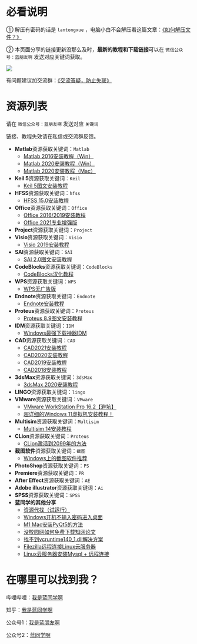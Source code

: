 


# 必看说明

① 解压有密码的话是 `lantongxue` ，电脑小白不会解压看这篇文章：[《如何解压文件？》](https://mp.weixin.qq.com/s/3mWePn5gakhbvieNEJWwag)

② 本页面分享的链接更新没那么及时，**最新的教程和下载链接**可以在 `微信公众号：蓝朋友啊` 发送对应关键词获取。

![](https://notes-1302258083.cos.ap-guangzhou.myqcloud.com/202204300106793.jpg)

有问题建议加交流群：[《交流答疑，防止失联》](https://mp.weixin.qq.com/s/3mWePn5gakhbvieNEJWwag)

# 资源列表

请在 `微信公众号：蓝朋友啊` 发送对应 `关键词`

链接、教程失效请在私信或交流群反馈。

* **Matlab**资源获取关键词：`Matlab`
  + [Matlab 2016安装教程（Win）](https://mp.weixin.qq.com/s/JABBpWc3bR9Ax1N5hm6rWA)
  + [Matlab 2020安装教程（Win）](https://mp.weixin.qq.com/s/LfFauuuDTd9ryNhQhuylmQ)
  + [Matlab 2020安装教程（Mac）](https://mp.weixin.qq.com/s/TDIpJwO9JoXCeD6XYZBEsQ)
* **Keil 5**资源获取关键词：`Keil`
  + [Keil 5图文安装教程](https://mp.weixin.qq.com/s/pfshL173N4ztDfrcU2dOPg)
* **HFSS**资源获取关键词：`hfss`
  + [HFSS 15.0安装教程](https://www.bilibili.com/video/BV1CT4y1u7LB)
* **Office**资源获取关键词：`Office`
  + [Office 2016/2019安装教程](https://www.bilibili.com/video/BV1G54y1X7VR)
  + [Office 2021专业增强版](https://mp.weixin.qq.com/s/oUpJYEBboztdv-T06JWo8w)
* **Project**资源获取关键词：`Project`
* **Visio**资源获取关键词：`Visio`
  + [Visio 2019安装教程](https://www.bilibili.com/video/BV1sz411i7qn)
* **SAI**资源获取关键词：`SAI`
  + [SAI 2.0图文安装教程](https://mp.weixin.qq.com/s/Qw9uZHJLr1Do-bnoTDXpwQ)
* **CodeBlocks**资源获取关键词：`CodeBlocks`
  + [CodeBlocks汉化教程](https://www.bilibili.com/video/BV1o5411s7do)
* **WPS**资源获取关键词：`WPS`
  + [WPS无广告版](https://mp.weixin.qq.com/s/k3SyB0lxh1LUOZnem8RKhg)
* **Endnote**资源获取关键词：`Endnote`
  + [Endnote安装教程](https://www.bilibili.com/video/BV1Fz4y1X7jV)
* **Proteus**资源获取关键词：`Proteus`
  + [Proteus 8.9图文安装教程](https://mp.weixin.qq.com/s/pVnmAzhfFqIYkYo7qQ-8mw)
* **IDM**资源获取关键词：`IDM`
  + [Windows最强下载神器IDM](https://mp.weixin.qq.com/s/frXvM6L5J5eOh5KbWqOEWQ)
* **CAD**资源获取关键词：`CAD`
  + [CAD2021安装教程](https://www.bilibili.com/video/BV11A411Y7En)
  + [CAD2020安装教程](https://www.bilibili.com/video/BV1pD4y1D7UF)
  + [CAD2019安装教程](https://www.bilibili.com/video/BV1p64y1c7Vx)
  + [CAD2018安装教程](https://www.bilibili.com/video/BV1Nt4y1Q7Zs)
* **3dsMax**资源获取关键词：`3dsMax`
  + [3dsMax 2020安装教程](https://www.bilibili.com/video/BV1kK411W7Ua)
* **LINGO**资源获取关键词：`lingo`
* **VMware**资源获取关键词：`VMware`
  + [VMware WorkStation Pro 16.2【避坑】](https://mp.weixin.qq.com/s/RYq02l9EZcT7vdTBIWFCHA)
  + [超详细的Windows 11虚拟机安装教程！](https://mp.weixin.qq.com/s/18yYWiiIKQpCSONoHnnxGw)
* **Multisim**资源获取关键词：`Multisim`
  + [Multisim 14安装教程](https://www.bilibili.com/video/BV1QT4y1E7t1)
* **CLion**资源获取关键词：`Proteus`
  + [CLion激活到2099年的方法](https://mp.weixin.qq.com/s/JGSagMpZsGYbLxkwJys6kA)
* **截图软件**资源获取关键词：`截图`
  + [Windows上的截图软件推荐](https://mp.weixin.qq.com/s/HNH4bnCfQj2Kr07sGs6EKA)
* **PhotoShop**资源获取关键词：`PS`
* **Premiere**资源获取关键词：`PR`
* **After Effect**资源获取关键词：`AE`
* **Adobe illustrator**资源获取关键词：`Ai`
* **SPSS**资源获取关键词：`SPSS`
* **蓝同学的其他分享**
  + [资源代找（试运行）](https://mp.weixin.qq.com/s/NfnGt1ONlRm7zjVYcAV7Zw)
  + [Windows开机不输入密码进入桌面](https://mp.weixin.qq.com/s/yZZIENNtVJvfTs2f2HNSTg)
  + [M1 Mac安装PyQt5的方法](https://mp.weixin.qq.com/s/dQYaNwhc5OkPJ7iMpsNJRw)
  + [没校园网如何免费下载知网论文](https://mp.weixin.qq.com/s/Biakcm_Ajuy-y_l18GOV3w)
  + [找不到vcruntime140_1.dll解决方案](https://zhuanlan.zhihu.com/p/353260018)
  + [Filezilla远程连接Linux云服务器](https://zhuanlan.zhihu.com/p/357059026)
  + [Linux云服务器安装Mysql + 远程连接](https://zhuanlan.zhihu.com/p/356889976)


# 在哪里可以找到我？

哔哩哔哩：[我是蓝同学啊](https://space.bilibili.com/321583894)

知乎：[我是蓝同学啊](https://www.zhihu.com/people/wo-shi-lan-tong-xue-a)

公众号1：[我是蓝朋友啊](https://notes-1302258083.cos.ap-guangzhou.myqcloud.com/202204301213438.jpg)

公众号2：[蓝同学啊](https://notes-1302258083.cos.ap-guangzhou.myqcloud.com/202204301522569.jpeg)
